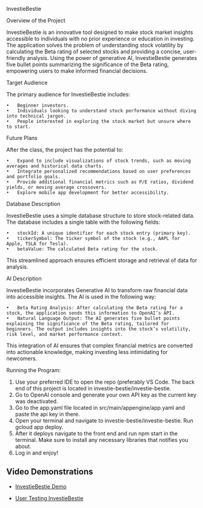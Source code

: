 InvestieBestie

Overview of the Project

InvestieBestie is an innovative tool designed to make stock market insights accessible to individuals with no prior experience or education in investing. The application solves the problem of understanding stock volatility by calculating the Beta rating of selected stocks and providing a concise, user-friendly analysis. Using the power of generative AI, InvestieBestie generates five bullet points summarizing the significance of the Beta rating, empowering users to make informed financial decisions.

Target Audience

The primary audience for InvestieBestie includes:

	•	Beginner investors.
	•	Individuals looking to understand stock performance without diving into technical jargon.
	•	People interested in exploring the stock market but unsure where to start.

Future Plans

After the class, the project has the potential to:

	•	Expand to include visualizations of stock trends, such as moving averages and historical data charts.
	•	Integrate personalized recommendations based on user preferences and portfolio goals.
	•	Provide additional financial metrics such as P/E ratios, dividend yields, or moving average crossovers.
	•	Explore mobile app development for better accessibility.

Database Description

InvestieBestie uses a simple database structure to store stock-related data. The database includes a single table with the following fields:

	•	stockId: A unique identifier for each stock entry (primary key).
	•	tickerSymbol: The ticker symbol of the stock (e.g., AAPL for Apple, TSLA for Tesla).
	•	betaValue: The calculated Beta rating for the stock.

This streamlined approach ensures efficient storage and retrieval of data for analysis.

AI Description

InvestieBestie incorporates Generative AI to transform raw financial data into accessible insights. The AI is used in the following way:

	•	Beta Rating Analysis: After calculating the Beta rating for a stock, the application sends this information to OpenAI’s API.
	•	Natural Language Output: The AI generates five bullet points explaining the significance of the Beta rating, tailored for beginners. The output includes insights into the stock’s volatility, risk level, and market performance context.

This integration of AI ensures that complex financial metrics are converted into actionable knowledge, making investing less intimidating for newcomers.

Running the Program:

1. Use your preferred IDE to open the repo (preferably VS Code. The back end of this project is located in investie-bestie/investie-bestie.
2. Go to OpenAI console and generate your own API key as the current key was deactivated.
3. Go to the app.yaml file located in src/main/appengine/app.yaml and paste the api key in there.
4. Open your terminal and navigate to investie-bestie/investie-bestie. Run gcloud app deploy.
5. After it deploys navigate to the front end and run npm start in the terminal. Make sure to install any necessary libraries that notifies you about.
6. Log in and enjoy!

## Video Demonstrations

- [InvestieBestie Demo](https://www.youtube.com/watch?v=y02zpA4M6wo)  

- [User Testing InvestieBestie](https://www.youtube.com/watch?v=jzqoRQnFS7I)
